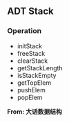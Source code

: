 ## ADT Stack

### Operation
- initStack
- freeStack
- clearStack
- getStackLength
- isStackEmpty
- getTopElem
- pushElem
- popElem

**From: 大话数据结构**